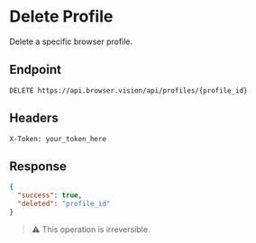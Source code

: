 # Delete Profile

Delete a specific browser profile.

## Endpoint

```
DELETE https://api.browser.vision/api/profiles/{profile_id}
```

## Headers

```
X-Token: your_token_here
```

## Response

```json
{
  "success": true,
  "deleted": "profile_id"
}
```

> ⚠️ This operation is irreversible.
